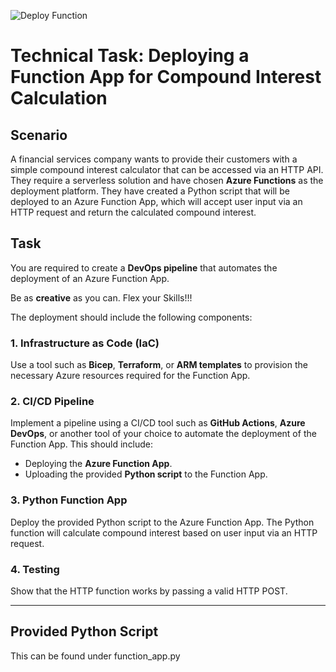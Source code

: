 ![Deploy Function](https://github.com/abdihakim92/functionapp/actions/workflows/infraandfunction.yml/badge.svg)


# Technical Task: Deploying a Function App for Compound Interest Calculation

## Scenario

A financial services company wants to provide their customers with a simple compound interest calculator that can be accessed via an HTTP API. They require a serverless solution and have chosen **Azure Functions** as the deployment platform. They have created a Python script that will be deployed to an Azure Function App, which will accept user input via an HTTP request and return the calculated compound interest.

## Task

You are required to create a **DevOps pipeline** that automates the deployment of an Azure Function App. 

Be as **creative** as you can. Flex your Skills!!!

The deployment should include the following components:

### 1. **Infrastructure as Code (IaC)**
Use a tool such as **Bicep**, **Terraform**, or **ARM templates** to provision the necessary Azure resources required for the Function App.

### 2. **CI/CD Pipeline**
Implement a pipeline using a CI/CD tool such as **GitHub Actions**, **Azure DevOps**, or another tool of your choice to automate the deployment of the Function App. This should include:

- Deploying the **Azure Function App**.
- Uploading the provided **Python script** to the Function App.

### 3. **Python Function App**
Deploy the provided Python script to the Azure Function App. The Python function will calculate compound interest based on user input via an HTTP request.

### 4. **Testing**
Show that the HTTP function works by passing a valid HTTP POST.

---

## Provided Python Script
This can be found under function_app.py